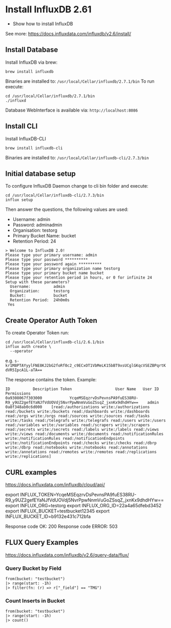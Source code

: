 # Install InfluxDB 2.61

- Show how to install InfluxDB

See more: https://docs.influxdata.com/influxdb/v2.6/install/

## Install Database

Install InfluxDB via brew:

```
brew install influxdb
```

Binaries are installed to: `/usr/local/Cellar/influxdb/2.7.1/bin`
To run execute:

```
cd /usr/local/Cellar/influxdb/2.7.1/bin
./influxd
```

Database WebInterface is available via: `http://localhost:8086`

## Install CLI

Install InfluxDB-CLI

```
brew install influxdb-cli
```

Binaries are installed to: `/usr/local/Cellar/influxdb-cli/2.7.3/bin`

## Initial database setup

To configure InfluxDB Daemon change to cli bin folder and execute:

```
cd /usr/local/Cellar/influxdb-cli/2.7.3/bin
influx setup
```

Then answer the questions, the following values are used:

- Username: admin
- Password: adminadmin
- Organisation: testorg
- Primary Bucket Name: bucket
- Retention Period: 24

```
> Welcome to InfluxDB 2.0!
Please type your primary username: admin
Please type your password **********
Please type your password again **********
Please type your primary organization name testorg
Please type your primary bucket name bucket
Please type your retention period in hours, or 0 for infinite 24
Setup with these parameters?
  Username:          admin
  Organization:      testorg
  Bucket:            bucket
  Retention Period:  24h0m0s
 Yes
```

## Create Operator Auth Token

To create Operator Token run:

```
cd /usr/local/Cellar/influxdb-cli/2.6.1/bin
influx auth create \
  --operator
```

e.g. `s-kr1M8PTAYyylFNE8KJ2bG2foRf0c2_c9ECxOT1VbMeLK15bBT9xsUCglGKqcVSEZBPqrtKdVR5IpcA1L-aTA==`

The response contains the token.
Example:

```
ID			Description	Token					User Name	User ID			Permissions
0a9308067f303000			YcqeMSEqzrvDsPevnsPA9fuES38RU-R9_y9UZ2gefEYaNJfVdUOVdj5NvrPpwNnmVuGoZSsqZ_jxnKx9dhdHYw==	admin		0a8f348ab0c6d000	[read:/authorizations write:/authorizations read:/buckets write:/buckets read:/dashboards write:/dashboards read:/orgs write:/orgs read:/sources write:/sources read:/tasks write:/tasks read:/telegrafs write:/telegrafs read:/users write:/users read:/variables write:/variables read:/scrapers write:/scrapers read:/secrets write:/secrets read:/labels write:/labels read:/views write:/views read:/documents write:/documents read:/notificationRules write:/notificationRules read:/notificationEndpoints write:/notificationEndpoints read:/checks write:/checks read:/dbrp write:/dbrp read:/notebooks write:/notebooks read:/annotations write:/annotations read:/remotes write:/remotes read:/replications write:/replications]
```

## CURL examples

https://docs.influxdata.com/influxdb/cloud/api/

export INFLUX_TOKEN=YcqeMSEqzrvDsPevnsPA9fuES38RU-R9_y9UZ2gefEYaNJfVdUOVdj5NvrPpwNnmVuGoZSsqZ_jxnKx9dhdHYw==
export INFLUX_ORG=testorg
export INFLUX_ORG_ID=22a4a65dfebd3452
export INFLUX_BUCKET=testbucket12345
export INFLUX_BUCKET_ID=b9132e431c712bfa



Response code OK: 200
Response code ERROR: 503




## FLUX Query Examples

https://docs.influxdata.com/influxdb/v2.6/query-data/flux/

### Query Bucket by Field

```
from(bucket: "testbucket")
|> range(start: -1h)
|> filter(fn: (r) => r["_field"] == "TMG")
```

### Count Inserts in Bucket

```
from(bucket: "testbucket")
|> range(start: -1h)
|> count()
```

